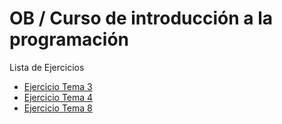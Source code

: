 # OB / Curso de introducción a la programación
Lista de Ejercicios
- [Ejercicio Tema 3](EjerciciosTema3/src/)
- [Ejercicio Tema 4](EjerciciosTema4/)
- [Ejercicio Tema 8](EjerciciosTema8/)
